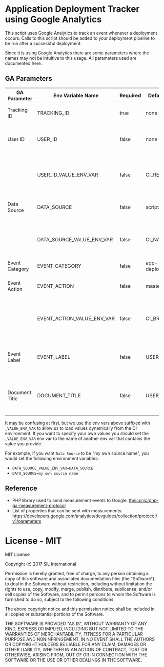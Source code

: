 # Application Deployment Tracker using Google Analytics

This script uses Google Analytics to track an event whenever a deployment occurs. Calls to this script should be added 
to your deployment pipeline to be run after a successful deployment.

Since it is using Google Analytics there are some parameters where the names may not be intuitive to this usage. All 
parameters used are documented here.

## GA Parameters

| GA Parameter | Env Variable Name | Required |Default Value | Description |
|--------------|-------------------|----------|--------------|-------------|
| Tracking ID  | TRACKING_ID       | true     | none         | The GA property tracking ID, UA-something |
| User ID      | USER_ID           | false     | none         | Project or repo name, ex: silinternational/app-deployment-tracker-ga |
|              | USER_ID_VALUE_ENV_VAR | false | CI_REPO_NAME | If you want to get data source from another env var,  specify the env var name here. For example `CI_NAME` |
| Data Source  | DATA_SOURCE       | false    | script       | Name for source of where event came from, ex: script, codeship, etc. |
|              | DATA_SOURCE_VALUE_ENV_VAR | false | CI_NAME | If you want to get data source from another env var,  specify the env var name here. For example `CI_NAME` |
| Event Category | EVENT_CATEGORY  | false    | app-deployment | Category for events |
| Event Action   | EVENT_ACTION    | false    | master       | Action for event, default is "master" for master branch deployments |
|                | EVENT_ACTION_VALUE_ENV_VAR  | false | CI_BRANCH | If you want to pull the event action from another env var, specify the env var name here. For example `CI_BRANCH` |
| Event Label    | EVENT_LABEL     | false    | USER_ID      | Friendly name for project that was deployed, will use the same value as USER_ID if not provided |
| Document Title | DOCUMENT_TITLE  | false    | USER_ID      | Friendly name for project that was deployed, will use the same value as USER_ID if not provided |

It may be confusing at first, but we use the env vars above suffixed with `_VALUE_ENV_VAR` to allow us to load values 
dynamically from the CI environment. If you want to specify your own values you should set the `_VALUE_ENV_VAR` env 
var to the name of another env var that contains the value you provide.

For example, if you want `Data Source` to be "my own source name", you would set the following environment variables:

 - `DATA_SOURCE_VALUE_ENV_VAR=DATA_SOURCE`
 - `DATA_SOURCE=my own source name`
 
## Reference

 - PHP library used to send measurement events to Google: [theiconic/php-ga-measurement-protocol](https://github.com/theiconic/php-ga-measurement-protocol)
 - List of properties that can be sent with measurements: https://developers.google.com/analytics/devguides/collection/protocol/v1/parameters
 
# License - MIT
MIT License

Copyright (c) 2017 SIL International

Permission is hereby granted, free of charge, to any person obtaining a copy
of this software and associated documentation files (the "Software"), to deal
in the Software without restriction, including without limitation the rights
to use, copy, modify, merge, publish, distribute, sublicense, and/or sell
copies of the Software, and to permit persons to whom the Software is
furnished to do so, subject to the following conditions:

The above copyright notice and this permission notice shall be included in all
copies or substantial portions of the Software.

THE SOFTWARE IS PROVIDED "AS IS", WITHOUT WARRANTY OF ANY KIND, EXPRESS OR
IMPLIED, INCLUDING BUT NOT LIMITED TO THE WARRANTIES OF MERCHANTABILITY,
FITNESS FOR A PARTICULAR PURPOSE AND NONINFRINGEMENT. IN NO EVENT SHALL THE
AUTHORS OR COPYRIGHT HOLDERS BE LIABLE FOR ANY CLAIM, DAMAGES OR OTHER
LIABILITY, WHETHER IN AN ACTION OF CONTRACT, TORT OR OTHERWISE, ARISING FROM,
OUT OF OR IN CONNECTION WITH THE SOFTWARE OR THE USE OR OTHER DEALINGS IN THE
SOFTWARE.